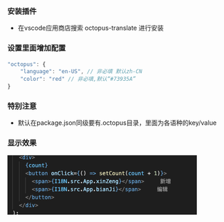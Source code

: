 ### 安装插件
- 在vscode应用商店搜索 octopus-translate 进行安装

### 设置里面增加配置
``` javascript
"octopus": {
    "language": "en-US", // 非必填 默认zh-CN
    "color": "red" // 非必填,默认“#73935A”
}
```

### 特别注意
- 默认在package.json同级要有.octopus目录，里面为各语种的key/value

### 显示效果
![显示效果](https://raw.githubusercontent.com/TDFE/vscode-translate/main/readme.jpg)

